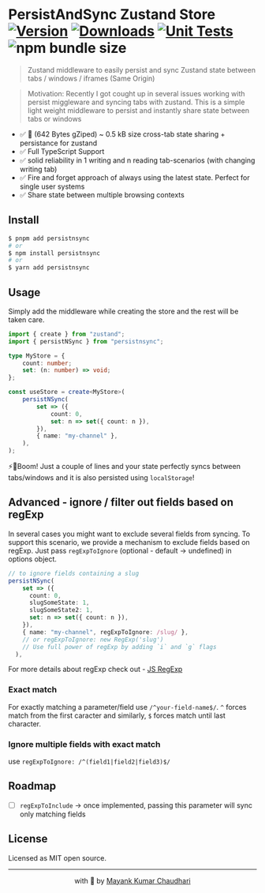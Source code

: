 # PersistAndSync Zustand Store [![Version](https://img.shields.io/npm/v/persistnsync.svg?colorB=green)](https://www.npmjs.com/package/persistnsync) [![Downloads](https://img.jsdelivr.com/img.shields.io/npm/dt/persistnsync.svg)](https://www.npmjs.com/package/persistnsync) [![Unit Tests](https://github.com/mayank1513/nextjs-themes/actions/workflows/test.yml/badge.svg)](https://github.com/mayank1513/nextjs-themes/actions/workflows/test.yml) ![npm bundle size](https://img.shields.io/bundlephobia/minzip/persistnsync)

> Zustand middleware to easily persist and sync Zustand state between tabs / windows / iframes (Same Origin)

> Motivation: Recently I got cought up in several issues working with persist miggleware and syncing tabs with zustand. This is a simple light weight middleware to persist and instantly share state between tabs or windows

- ✅ 🐙 (642 Bytes gZiped) ~ 0.5 kB size cross-tab state sharing + persistance for zustand
- ✅ Full TypeScript Support
- ✅ solid reliability in 1 writing and n reading tab-scenarios (with changing writing tab)
- ✅ Fire and forget approach of always using the latest state. Perfect for single user systems
- ✅ Share state between multiple browsing contexts

## Install

```bash
$ pnpm add persistnsync
# or
$ npm install persistnsync
# or
$ yarn add persistnsync
```

## Usage

Simply add the middleware while creating the store and the rest will be taken care.

```ts
import { create } from "zustand";
import { persistNSync } from "persistnsync";

type MyStore = {
	count: number;
	set: (n: number) => void;
};

const useStore = create<MyStore>(
	persistNSync(
		set => ({
			count: 0,
			set: n => set({ count: n }),
		}),
		{ name: "my-channel" },
	),
);
```

⚡🎉Boom! Just a couple of lines and your state perfectly syncs between tabs/windows and it is also persisted using `localStorage`!

## Advanced - ignore / filter out fields based on regExp

In several cases you might want to exclude several fields from syncing. To support this scenario, we provide a mechanism to exclude fields based on regExp. Just pass `regExpToIgnore` (optional - default -> undefined) in options object.

```ts
// to ignore fields containing a slug
persistNSync(
    set => ({
      count: 0,
      slugSomeState: 1,
      slugSomeState2: 1,
      set: n => set({ count: n }),
    }),
    { name: "my-channel", regExpToIgnore: /slug/ },
    // or regExpToIgnore: new RegExp('slug')
    // Use full power of regExp by adding `i` and `g` flags
  ),
```

For more details about regExp check out - [JS RegExp](https://www.w3schools.com/jsref/jsref_obj_regexp.asp)

### Exact match

For exactly matching a parameter/field use `/^your-field-name$/`. `^` forces match from the first caracter and similarly, `$` forces match until last character.

### Ignore multiple fields with exact match

use `regExpToIgnore: /^(field1|field2|field3)$/`

## Roadmap

- [ ] `regExpToInclude` -> once implemented, passing this parameter will sync only matching fields

## License

Licensed as MIT open source.

<hr />

<p align="center" style="text-align:center">with 💖 by <a href="https://mayank-chaudhari.vercel.app" target="_blank">Mayank Kumar Chaudhari</a></p>

